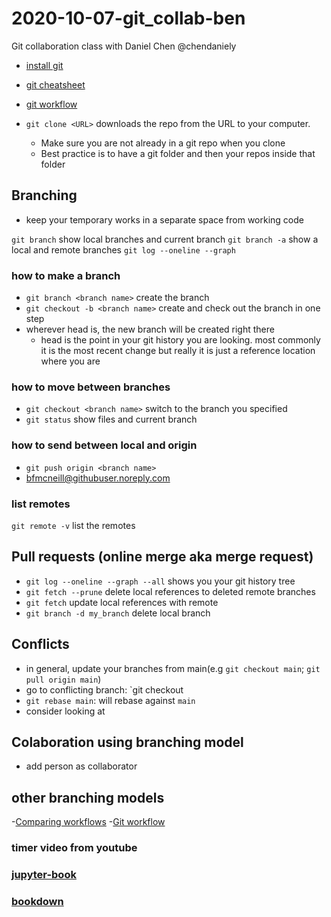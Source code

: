 # 2020-10-07-git_collab-ben

Git collaboration class with Daniel Chen @chendaniely

- [install git](https://carpentries.github.io/workshop-template/#git)
- [git cheatsheet](http://swcarpentry.github.io/git-novice/reference)
- [git workflow](https://chendaniely.github.io/training_ds_r/help-faq.html)

- `git clone <URL>` downloads the repo from the URL to your computer.  
  - Make sure you are not already in a git repo when you clone
  - Best practice is to have a git folder and then your repos inside that folder

## Branching

- keep your temporary works in a separate space from working code

`git branch` show local branches and current branch
`git branch -a` show a local and remote branches
`git log --oneline --graph`

### how to make a branch

- `git branch <branch name>` create the branch
- `git checkout -b <branch name>` create and check out the branch in one step
- wherever head is, the new branch will be created right there
  - head is the point in your git history you are looking.  most commonly it is the most recent change but really it is just a  reference location where you are

### how to move between branches

- `git checkout <branch name>` switch to the branch you specified
- `git status` show files and current branch

### how to send between local and origin

- `git push origin <branch name>`
- bfmcneill@githubuser.noreply.com

### list remotes

`git remote -v` list the remotes

## Pull requests (online merge aka merge request)

- `git log --oneline --graph --all` shows you your git history tree
- `git fetch --prune` delete local references to deleted remote branches
- `git fetch` update local references with remote
- `git branch -d my_branch` delete local branch

## Conflicts

- in general, update your branches from main(e.g `git checkout main`; `git pull origin main`)
- go to conflicting branch: `git checkout <BRANCH>
- `git rebase main`: will rebase <BRANCH> against `main`
- consider looking at 

## Colaboration using branching model

- add person as collaborator

## other branching models

-[Comparing workflows](https://www.atlassian.com/git/tutorials/comparing-workflows)
-[Git workflow](https://www.atlassian.com/git/tutorials/comparing-workflows/gitflow-workflow)

### timer video from youtube

### [jupyter-book](https://jupyterbook.org/intro.html)

### [bookdown](https://github.com/rstudio/bookdown)